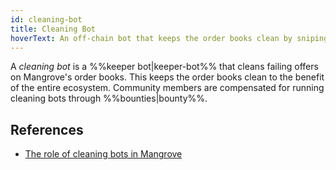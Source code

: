 ```yaml
---
id: cleaning-bot
title: Cleaning Bot
hoverText: An off-chain bot that keeps the order books clean by sniping failing offers.
---
```


A _cleaning bot_ is a %%keeper bot|keeper-bot%% that cleans failing offers on Mangrove's order books. This keeps the order books clean to the benefit of the entire ecosystem. Community members are compensated for running cleaning bots through %%bounties|bounty%%.

## References

* [The role of cleaning bots in Mangrove](../keeper-bots/background/the-role-of-cleaning-bots-in-mangrove.md)
